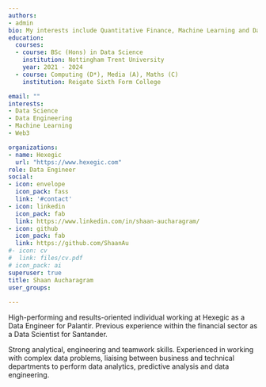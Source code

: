 ```yaml
---
authors:
- admin
bio: My interests include Quantitative Finance, Machine Learning and Data Viz.
education:
  courses:
  - course: BSc (Hons) in Data Science 
    institution: Nottingham Trent University
    year: 2021 - 2024
  - course: Computing (D*), Media (A), Maths (C)
    institution: Reigate Sixth Form College

email: ""
interests:
- Data Science
- Data Engineering
- Machine Learning
- Web3

organizations:
- name: Hexegic
  url: "https://www.hexegic.com"
role: Data Engineer
social:
- icon: envelope
  icon_pack: fass
  link: '#contact'
- icon: linkedin
  icon_pack: fab
  link: https://www.linkedin.com/in/shaan-aucharagram/
- icon: github
  icon_pack: fab
  link: https://github.com/ShaanAu
#- icon: cv
#  link: files/cv.pdf
# icon_pack: ai
superuser: true
title: Shaan Aucharagram
user_groups:
  
---
```

High-performing and results-oriented individual working at Hexegic as a Data Engineer for Palantir. Previous experience within the financial sector as a Data Scientist for Santander.

Strong analytical, engineering and teamwork skills. Experienced in working with complex data problems, liaising between business and technical departments to perform data analytics, predictive analysis and data engineering.















